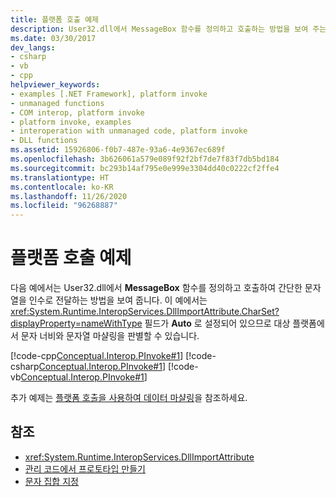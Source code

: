 ```yaml
---
title: 플랫폼 호출 예제
description: User32.dll에서 MessageBox 함수를 정의하고 호출하는 방법을 보여 주는 플랫폼 호출 예제를 살펴봅니다.
ms.date: 03/30/2017
dev_langs:
- csharp
- vb
- cpp
helpviewer_keywords:
- examples [.NET Framework], platform invoke
- unmanaged functions
- COM interop, platform invoke
- platform invoke, examples
- interoperation with unmanaged code, platform invoke
- DLL functions
ms.assetid: 15926806-f0b7-487e-93a6-4e9367ec689f
ms.openlocfilehash: 3b626061a579e089f92f2bf7de7f83f7db5bd184
ms.sourcegitcommit: bc293b14af795e0e999e3304dd40c0222cf2ffe4
ms.translationtype: HT
ms.contentlocale: ko-KR
ms.lasthandoff: 11/26/2020
ms.locfileid: "96268887"
---
```

# <a name="platform-invoke-examples"></a>플랫폼 호출 예제

다음 예에서는 User32.dll에서 **MessageBox** 함수를 정의하고 호출하여 간단한 문자열을 인수로 전달하는 방법을 보여 줍니다. 이 예에서는 <xref:System.Runtime.InteropServices.DllImportAttribute.CharSet?displayProperty=nameWithType> 필드가 **Auto** 로 설정되어 있으므로 대상 플랫폼에서 문자 너비와 문자열 마샬링을 판별할 수 있습니다.  
  
 [!code-cpp[Conceptual.Interop.PInvoke#1](../../../samples/snippets/cpp/VS_Snippets_CLR/Conceptual.Interop.PInvoke/cpp/Example.cpp#1)]
 [!code-csharp[Conceptual.Interop.PInvoke#1](../../../samples/snippets/csharp/VS_Snippets_CLR/Conceptual.Interop.PInvoke/cs/Example1.cs#1)]
 [!code-vb[Conceptual.Interop.PInvoke#1](../../../samples/snippets/visualbasic/VS_Snippets_CLR/Conceptual.Interop.PInvoke/vb/Example1.vb#1)]  
  
 추가 예제는 [플랫폼 호출을 사용하여 데이터 마샬링](marshaling-data-with-platform-invoke.md)을 참조하세요.  
  
## <a name="see-also"></a>참조

- <xref:System.Runtime.InteropServices.DllImportAttribute>
- [관리 코드에서 프로토타입 만들기](creating-prototypes-in-managed-code.md)
- [문자 집합 지정](specifying-a-character-set.md)
